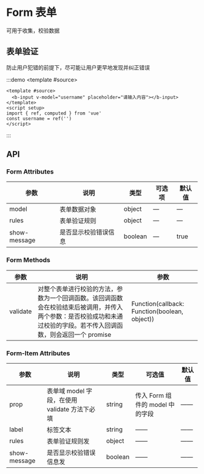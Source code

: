 <script setup>
  import form from './form.vue'
</script>

# Form 表单

可用于收集，校验数据

## 表单验证

防止用户犯错的前提下，尽可能让用户更早地发现并纠正错误

:::demo
<template #source>

<form></form>
</template>

```vue
<template #source>
  <b-input v-model="username" placeholder="请输入内容"></b-input>
</template>
<script setup>
import { ref, computed } from 'vue'
const username = ref('')
</script>
```

:::

## API

### Form Attributes

| 参数         | 说明                 | 类型    | 可选项 | 默认值 |
| ------------ | -------------------- | ------- | ------ | ------ |
| model        | 表单数据对象         | object  | —      | —      |
| rules        | 表单验证规则         | object  | —      | —      |
| show-message | 是否显示校验错误信息 | boolean | —      | true   |

### Form Methods

| 参数     | 说明                                                                                                                                                                 | 参数                                          |
| -------- | -------------------------------------------------------------------------------------------------------------------------------------------------------------------- | --------------------------------------------- |
| validate | 对整个表单进行校验的方法，参数为一个回调函数。该回调函数会在校验结束后被调用，并传入两个参数：是否校验成功和未通过校验的字段。若不传入回调函数，则会返回一个 promise | Function(callback: Function(boolean, object)) |

### Form-Item Attributes

| 参数         | 说明                                          | 类型    | 可选值                          | 默认值 |
| ------------ | --------------------------------------------- | ------- | ------------------------------- | ------ |
| prop         | 表单域 model 字段，在使用 validate 方法下必填 | string  | 传入 Form 组件的 model 中的字段 | ——     |
| label        | 标签文本                                      | string  | ——                              | ——     |
| rules        | 表单验证规则发                                | object  | ——                              | ——     |
| show-message | 是否显示校验错误信息发                        | boolean | ——                              | ——     |
